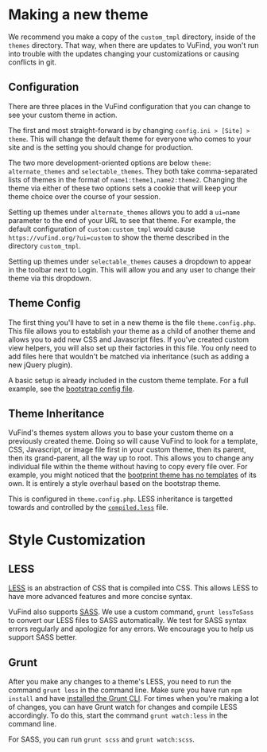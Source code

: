 # Making a new theme

We recommend you make a copy of the `custom_tmpl` directory, inside of the `themes` directory. That way, when there are updates to VuFind, you won't run into trouble with the updates changing your customizations or causing conflicts in git.

## Configuration

There are three places in the VuFind configuration that you can change to see your custom theme in action.

The first and most straight-forward is by changing `config.ini > [Site] > theme`. This will change the default theme for everyone who comes to your site and is the setting you should change for production.

The two more development-oriented options are below `theme`: `alternate_themes` and `selectable_themes`. They both take comma-separated lists of themes in the format of `name1:theme1,name2:theme2`. Changing the theme via either of these two options sets a cookie that will keep your theme choice over the course of your session.

Setting up themes under `alternate_themes` allows you to add a `ui=name` parameter to the end of your URL to see that theme. For example, the default configuration of `custom:custom_tmpl` would cause `https://vufind.org/?ui=custom` to show the theme described in the directory `custom_tmpl`.

Setting up themes under `selectable_themes` causes a dropdown to appear in the toolbar next to Login. This will allow you and any user to change their theme via this dropdown.

## Theme Config

The first thing you'll have to set in a new theme is the file `theme.config.php`. This file allows you to establish your theme as a child of another theme and allows you to add new CSS and Javascript files. If you've created custom view helpers, you will also set up their factories in this file. You only need to add files here that wouldn't be matched via inheritance (such as adding a new jQuery plugin).

A basic setup is already included in the custom theme template. For a full example, see the [bootstrap config file](https://github.com/vufind-org/vufind/blob/master/themes/bootstrap3/theme.config.php).

## Theme Inheritance

VuFind's themes system allows you to base your custom theme on a previously created theme. Doing so will cause VuFind to look for a template, CSS, Javascript, or image file first in your custom theme, then its parent, then its grand-parent, all the way up to root. This allows you to change any individual file within the theme without having to copy every file over. For example, you might noticed that the [bootprint theme has no templates](https://github.com/vufind-org/vufind/blob/master/themes/bootprint3/) of its own. It is entirely a style overhaul based on the bootstrap theme.

This is configured in `theme.config.php`. LESS inheritance is targetted towards and controlled by the [`compiled.less`](https://github.com/vufind-org/vufind/blob/master/themes/custom_tmpl/less/compiled.less) file.

# Style Customization

## LESS

[LESS](http://lesscss.org/#) is an abstraction of CSS that is compiled into CSS. This allows LESS to have more advanced features and more concise syntax.

VuFind also supports [SASS](https://sass-lang.com/). We use a custom command, `grunt lessToSass` to convert our LESS files to SASS automatically. We test for SASS syntax errors regularly and apologize for any errors. We encourage you to help us support SASS better.

## Grunt

After you make any changes to a theme's LESS, you need to run the command `grunt less` in the command line. Make sure you have run `npm install` and have [installed the Grunt CLI](https://gruntjs.com/getting-started). For times when you're making a lot of changes, you can have Grunt watch for changes and compile LESS accordingly. To do this, start the command `grunt watch:less` in the command line.

For SASS, you can run `grunt scss` and `grunt watch:scss`.
